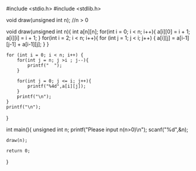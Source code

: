 
#include <stdio.h>
#include <stdlib.h>
    
void draw(unsigned int n);  //n > 0

void draw(unsigned int n){
    int a[n][n];
    for(int i = 0; i < n; i++){
        a[i][0] = i + 1;
        a[i][i] = i + 1;
    }
    for(int i = 2; i < n; i++){
        for (int j = 1; j < i; j++) {
            a[i][j] = a[i-1][j-1] + a[i-1][j];
        }
    }
    
    for (int i = 0; i < n; i++) {
        for(int j = n; j >i ; j--){
            printf("  ");
        }
        
        for(int j = 0; j <= i; j++){
            printf("%4d",a[i][j]);
        }
        printf("\n");
    }
    printf("\n");
}

int main(){
    unsigned int n;
    printf("Please input n(n>0)\n");
    scanf("%d",&n);
    
    draw(n);
    
    return 0;
}
